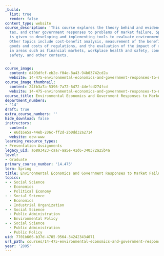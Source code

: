 ```yaml
---
_build:
  list: true
  render: false
content_type: website
course_description: 'This course explores the theory behind and evidence on regulatory,
  tax, and other government responses to problems of market failure. Special emphasis
  is given to developing and implementing tools to evaluate environmental policies.
  Other topics include cost-benefit analysis, measurement of the benefits of non-market
  goods and costs of regulations, and the evaluation of the impact of regulations
  in areas such as financial markets, workplace health and safety, consumer product
  safety, and other contexts.

  '
course_image:
  content: d493dfcf-eb2e-f04e-8a43-94b03742cd2a
  website: 14-475-environmental-economics-and-government-responses-to-market-failure-spring-2005
course_image_thumbnail:
  content: 24fb3a7a-5396-7a72-6472-4defcd274fcd
  website: 14-475-environmental-economics-and-government-responses-to-market-failure-spring-2005
course_title: Environmental Economics and Government Responses to Market Failure
department_numbers:
- '14'
draft: true
extra_course_numbers: ''
hide_download: false
instructors:
  content:
  - e6d16e5a-44eb-206c-ff2d-2b0dd32a2714
  website: ocw-www
learning_resource_types:
- Presentation Assignments
legacy_uid: a6893423-caa7-aa5e-41d6-340372a25b4a
level:
- Graduate
primary_course_number: '14.475'
term: Spring
title: Environmental Economics and Government Responses to Market Failure
topics:
- - Social Science
  - Economics
  - Political Economy
- - Social Science
  - Economics
  - Industrial Organization
- - Social Science
  - Public Administration
  - Environmental Policy
- - Social Science
  - Public Administration
  - Public Policy
uid: 7701b666-b37d-4705-9564-342423434071
url_path: courses/14-475-environmental-economics-and-government-responses-to-market-failure-spring-2005
year: '2005'
---
```

